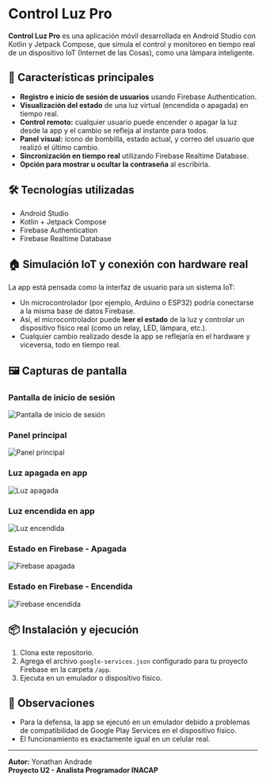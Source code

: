 # Control Luz Pro

**Control Luz Pro** es una aplicación móvil desarrollada en Android Studio con Kotlin y Jetpack Compose, que simula el control y monitoreo en tiempo real de un dispositivo IoT (Internet de las Cosas), como una lámpara inteligente.

## 🚀 Características principales

- **Registro e inicio de sesión de usuarios** usando Firebase Authentication.
- **Visualización del estado** de una luz virtual (encendida o apagada) en tiempo real.
- **Control remoto:** cualquier usuario puede encender o apagar la luz desde la app y el cambio se refleja al instante para todos.
- **Panel visual:** ícono de bombilla, estado actual, y correo del usuario que realizó el último cambio.
- **Sincronización en tiempo real** utilizando Firebase Realtime Database.
- **Opción para mostrar u ocultar la contraseña** al escribirla.

## 🛠️ Tecnologías utilizadas

- Android Studio
- Kotlin + Jetpack Compose
- Firebase Authentication
- Firebase Realtime Database

## 🏠 Simulación IoT y conexión con hardware real

La app está pensada como la interfaz de usuario para un sistema IoT:  
- Un microcontrolador (por ejemplo, Arduino o ESP32) podría conectarse a la misma base de datos Firebase.
- Así, el microcontrolador puede **leer el estado** de la luz y controlar un dispositivo físico real (como un relay, LED, lámpara, etc.).
- Cualquier cambio realizado desde la app se reflejaría en el hardware y viceversa, todo en tiempo real.

## 🖼️ Capturas de pantalla

### Pantalla de inicio de sesión
![Pantalla de inicio de sesión](login.png.png)

### Panel principal
![Panel principal](panel.png.png)

### Luz apagada en app
![Luz apagada](apagada.png.png)

### Luz encendida en app
![Luz encendida](encendida.png.png)

### Estado en Firebase - Apagada
![Firebase apagada](firebase-apagada.png.png)

### Estado en Firebase - Encendida
![Firebase encendida](firebase-encendida.png.png)


## 📦 Instalación y ejecución

1. Clona este repositorio.
2. Agrega el archivo `google-services.json` configurado para tu proyecto Firebase en la carpeta `/app`.
3. Ejecuta en un emulador o dispositivo físico.

## 📝 Observaciones

- Para la defensa, la app se ejecutó en un emulador debido a problemas de compatibilidad de Google Play Services en el dispositivo físico.
- El funcionamiento es exactamente igual en un celular real.

---

**Autor:** Yonathan Andrade  
**Proyecto U2 - Analista Programador INACAP**

